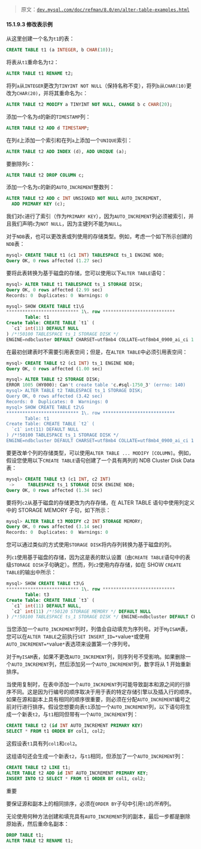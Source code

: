 > 原文：[`dev.mysql.com/doc/refman/8.0/en/alter-table-examples.html`](https://dev.mysql.com/doc/refman/8.0/en/alter-table-examples.html)

#### 15.1.9.3 修改表示例

从这里创建一个名为`t1`的表：

```sql
CREATE TABLE t1 (a INTEGER, b CHAR(10));
```

将表从`t1`重命名为`t2`：

```sql
ALTER TABLE t1 RENAME t2;
```

将列`a`从`INTEGER`更改为`TINYINT NOT NULL`（保持名称不变），将列`b`从`CHAR(10)`更改为`CHAR(20)`，并将其重命名为`c`：

```sql
ALTER TABLE t2 MODIFY a TINYINT NOT NULL, CHANGE b c CHAR(20);
```

添加一个名为`d`的新的`TIMESTAMP`列：

```sql
ALTER TABLE t2 ADD d TIMESTAMP;
```

在列`d`上添加一个索引和在列`a`上添加一个`UNIQUE`索引：

```sql
ALTER TABLE t2 ADD INDEX (d), ADD UNIQUE (a);
```

要删除列`c`：

```sql
ALTER TABLE t2 DROP COLUMN c;
```

添加一个名为`c`的新的`AUTO_INCREMENT`整数列：

```sql
ALTER TABLE t2 ADD c INT UNSIGNED NOT NULL AUTO_INCREMENT,
  ADD PRIMARY KEY (c);
```

我们对`c`进行了索引（作为`PRIMARY KEY`），因为`AUTO_INCREMENT`列必须被索引，并且我们声明`c`为`NOT NULL`，因为主键列不能为`NULL`。

对于`NDB`表，也可以更改表或列使用的存储类型。例如，考虑一个如下所示创建的`NDB`表：

```sql
mysql> CREATE TABLE t1 (c1 INT) TABLESPACE ts_1 ENGINE NDB;
Query OK, 0 rows affected (1.27 sec)
```

要将此表转换为基于磁盘的存储，您可以使用以下`ALTER TABLE`语句：

```sql
mysql> ALTER TABLE t1 TABLESPACE ts_1 STORAGE DISK;
Query OK, 0 rows affected (2.99 sec)
Records: 0  Duplicates: 0  Warnings: 0

mysql> SHOW CREATE TABLE t1\G
*************************** 1\. row ***************************
       Table: t1
Create Table: CREATE TABLE `t1` (
  `c1` int(11) DEFAULT NULL
) /*!50100 TABLESPACE ts_1 STORAGE DISK */
ENGINE=ndbcluster DEFAULT CHARSET=utf8mb4 COLLATE=utf8mb4_0900_ai_ci 1 row in set (0.01 sec)
```

在最初创建表时不需要引用表空间；但是，在`ALTER TABLE`中必须引用表空间：

```sql
mysql> CREATE TABLE t2 (c1 INT) ts_1 ENGINE NDB;
Query OK, 0 rows affected (1.00 sec)

mysql> ALTER TABLE t2 STORAGE DISK;
ERROR 1005 (HY000): Can't create table 'c.#sql-1750_3' (errno: 140)
mysql> ALTER TABLE t2 TABLESPACE ts_1 STORAGE DISK;
Query OK, 0 rows affected (3.42 sec)
Records: 0  Duplicates: 0  Warnings: 0
mysql> SHOW CREATE TABLE t2\G
*************************** 1\. row ***************************
       Table: t1
Create Table: CREATE TABLE `t2` (
  `c1` int(11) DEFAULT NULL
) /*!50100 TABLESPACE ts_1 STORAGE DISK */
ENGINE=ndbcluster DEFAULT CHARSET=utf8mb4 COLLATE=utf8mb4_0900_ai_ci 1 row in set (0.01 sec)
```

要更改单个列的存储类型，可以使用`ALTER TABLE ... MODIFY [COLUMN]`。例如，假设您使用以下`CREATE TABLE`语句创建了一个具有两列的 NDB Cluster Disk Data 表：

```sql
mysql> CREATE TABLE t3 (c1 INT, c2 INT)
 ->     TABLESPACE ts_1 STORAGE DISK ENGINE NDB;
Query OK, 0 rows affected (1.34 sec)
```

要将列`c2`从基于磁盘的存储更改为内存存储，在 ALTER TABLE 语句中使用列定义中的 STORAGE MEMORY 子句，如下所示：

```sql
mysql> ALTER TABLE t3 MODIFY c2 INT STORAGE MEMORY;
Query OK, 0 rows affected (3.14 sec)
Records: 0  Duplicates: 0  Warnings: 0
```

您可以通过类似的方式使用`STORAGE DISK`将内存列转换为基于磁盘的列。

列`c1`使用基于磁盘的存储，因为这是表的默认设置（由`CREATE TABLE`语句中的表级`STORAGE DISK`子句确定）。然而，列`c2`使用内存存储，如在 SHOW `CREATE TABLE`的输出中所示：

```sql
mysql> SHOW CREATE TABLE t3\G
*************************** 1\. row ***************************
       Table: t3
Create Table: CREATE TABLE `t3` (
  `c1` int(11) DEFAULT NULL,
  `c2` int(11) /*!50120 STORAGE MEMORY */ DEFAULT NULL
) /*!50100 TABLESPACE ts_1 STORAGE DISK */ ENGINE=ndbcluster DEFAULT CHARSET=utf8mb4 COLLATE=utf8mb4_0900_ai_ci 1 row in set (0.02 sec)
```

当您添加一个`AUTO_INCREMENT`列时，列值会自动填充为序列号。对于`MyISAM`表，您可以在`ALTER TABLE`之前执行`SET INSERT_ID=*`value`*`或使用`AUTO_INCREMENT=*`value`*`表选项来设置第一个序列号。

对于`MyISAM`表，如果不更改`AUTO_INCREMENT`列，则序列号不受影响。如果删除一个`AUTO_INCREMENT`列，然后添加另一个`AUTO_INCREMENT`列，数字将从 1 开始重新排序。

当使用复制时，在表中添加一个`AUTO_INCREMENT`列可能导致副本和源之间的行排序不同。这是因为行编号的顺序取决于用于表的特定存储引擎以及插入行的顺序。如果在源和副本上具有相同的顺序很重要，则必须在分配`AUTO_INCREMENT`编号之前对行进行排序。假设您想要向表`t1`添加一个`AUTO_INCREMENT`列，以下语句将生成一个新表`t2`，与`t1`相同但带有一个`AUTO_INCREMENT`列：

```sql
CREATE TABLE t2 (id INT AUTO_INCREMENT PRIMARY KEY)
SELECT * FROM t1 ORDER BY col1, col2;
```

这假设表`t1`具有列`col1`和`col2`。

这组语句还会生成一个新表`t2`，与`t1`相同，但添加了一个`AUTO_INCREMENT`列：

```sql
CREATE TABLE t2 LIKE t1;
ALTER TABLE t2 ADD id INT AUTO_INCREMENT PRIMARY KEY;
INSERT INTO t2 SELECT * FROM t1 ORDER BY col1, col2;
```

重要

要保证源和副本上的相同排序，必须在`ORDER BY`子句中引用`t1`的*所有*列。

无论使用何种方法创建和填充具有`AUTO_INCREMENT`列的副本，最后一步都是删除原始表，然后重命名副本：

```sql
DROP TABLE t1;
ALTER TABLE t2 RENAME t1;
```
